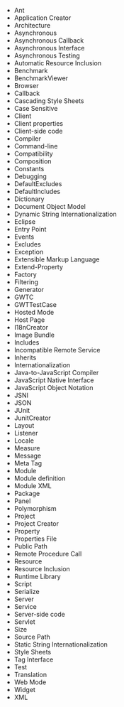   * Ant
  * Application Creator
  * Architecture
  * Asynchronous
  * Asynchronous Callback
  * Asynchronous Interface
  * Asynchronous Testing
  * Automatic Resource Inclusion
  * Benchmark
  * BenchmarkViewer
  * Browser
  * Callback
  * Cascading Style Sheets
  * Case Sensitive
  * Client
  * Client properties
  * Client-side code
  * Compiler
  * Command-line
  * Compatibility
  * Composition
  * Constants
  * Debugging
  * DefaultExcludes
  * DefaultIncludes
  * Dictionary
  * Document Object Model
  * Dynamic String Internationalization
  * Eclipse
  * Entry Point
  * Events
  * Excludes
  * Exception
  * Extensible Markup Language
  * Extend-Property
  * Factory
  * Filtering
  * Generator
  * GWTC
  * GWTTestCase
  * Hosted Mode
  * Host Page
  * I18nCreator
  * Image Bundle
  * Includes
  * Incompatible Remote Service
  * Inherits
  * Internationalization
  * Java-to-JavaScript Compiler
  * JavaScript Native Interface
  * JavaScript Object Notation
  * JSNI
  * JSON
  * JUnit
  * JunitCreator
  * Layout
  * Listener
  * Locale
  * Measure
  * Message
  * Meta Tag
  * Module
  * Module definition
  * Module XML
  * Package
  * Panel
  * Polymorphism
  * Project
  * Project Creator
  * Property
  * Properties File
  * Public Path
  * Remote Procedure Call
  * Resource
  * Resource Inclusion
  * Runtime Library
  * Script
  * Serialize
  * Server
  * Service
  * Server-side code
  * Servlet
  * Size
  * Source Path
  * Static String Internationalization
  * Style Sheets
  * Tag Interface
  * Test
  * Translation
  * Web Mode
  * Widget
  * XML